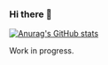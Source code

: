 ### Hi there 👋

[![Anurag's GitHub stats](https://github-readme-stats.vercel.app/api?username=sahilshembekar&count_private=true&show_icons=true&theme=chartreuse-dark)](https://github.com/anuraghazra/github-readme-stats)

Work in progress.
<!--
**sahilshembekar/sahilshembekar** is a ✨ _special_ ✨ repository because its `README.md` (this file) appears on your GitHub profile.

Here are some ideas to get you started:

- 🔭 I’m currently working on ...
- 🌱 I’m currently learning ...
- 👯 I’m looking to collaborate on ...
- 🤔 I’m looking for help with ...
- 💬 Ask me about ...
- 📫 How to reach me: ...
- 😄 Pronouns: ...
- ⚡ Fun fact: ...
-->
